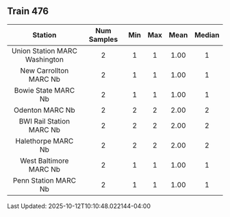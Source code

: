 ## Train 476

| Station | Num Samples | Min | Max | Mean | Median |
| :-----: | :---------: | :-: | :-: | :--: | :----: |
| Union Station MARC Washington | 2 | 1 | 1 | 1.00 | 1 |
| New Carrollton MARC Nb | 2 | 1 | 1 | 1.00 | 1 |
| Bowie State MARC Nb | 2 | 1 | 1 | 1.00 | 1 |
| Odenton MARC Nb | 2 | 2 | 2 | 2.00 | 2 |
| BWI Rail Station MARC Nb | 2 | 2 | 2 | 2.00 | 2 |
| Halethorpe MARC Nb | 2 | 2 | 2 | 2.00 | 2 |
| West Baltimore MARC Nb | 2 | 1 | 1 | 1.00 | 1 |
| Penn Station MARC Nb | 2 | 1 | 1 | 1.00 | 1 |


Last Updated: 2025-10-12T10:10:48.022144-04:00